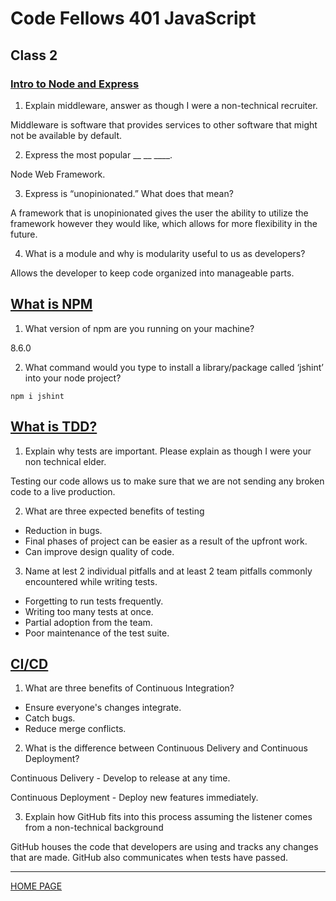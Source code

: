 # Code Fellows 401 JavaScript

## Class 2

### [Intro to Node and Express](https://developer.mozilla.org/en-US/docs/Learn/Server-side/Express_Nodejs/Introduction)


1. Explain middleware, answer as though I were a non-technical recruiter.

Middleware is software that provides services to other software that might not be available by default.

2. Express the most popular __ __ ____.

Node Web Framework.

3. Express is “unopinionated.” What does that mean?

A framework that is unopinionated gives the user the ability to utilize the framework however they would like, which allows for more flexibility in the future.

4. What is a module and why is modularity useful to us as developers?

Allows the developer to keep code organized into manageable parts.

## [What is NPM](https://docs.npmjs.com/about-npm)

1. What version of npm are you running on your machine?

8.6.0

2. What command would you type to install a library/package called ‘jshint’ into your node project?

`npm i jshint`

## [What is TDD?](https://www.agilealliance.org/glossary/tdd/#q=~(infinite~false~filters~(postType~(~'page~'post~'aa_book~'aa_event_session~'aa_experience_report~'aa_glossary~'aa_research_paper~'aa_video)~tags~(~'tdd))~searchTerm~'~sort~false~sortDirection~'asc~page~1))

1. Explain why tests are important. Please explain as though I were your non technical elder.

Testing our code allows us to make sure that we are not sending any broken code to a live production.

2. What are three expected benefits of testing

- Reduction in bugs.
- Final phases of project can be easier as a result of the upfront work.
- Can improve design quality of code.

3. Name at lest 2 individual pitfalls and at least 2 team pitfalls commonly encountered while writing tests.

- Forgetting to run tests frequently.
- Writing too many tests at once.
- Partial adoption from the team.
- Poor maintenance of the test suite.


## [CI/CD](https://www.youtube.com/watch?v=xSv_m3KhUO8)

1. What are three benefits of Continuous Integration?

- Ensure everyone's changes integrate.
- Catch bugs.
- Reduce merge conflicts.

2. What is the difference between Continuous Delivery and Continuous Deployment?

Continuous Delivery - Develop to release at any time.

Continuous Deployment - Deploy new features immediately.

3. Explain how GitHub fits into this process assuming the listener comes from a non-technical background

GitHub houses the code that developers are using and tracks any changes that are made. GitHub also communicates when tests have passed.

---

[HOME PAGE](https://getullrichordietrying.github.io/reading-notes/)
